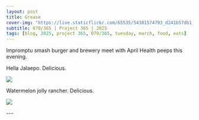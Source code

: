 ```yaml
---
layout: post
title: Grease
cover-img: "https://live.staticflickr.com/65535/54381574793_d241b57db1_h.jpg"
subtitle: 070/365 | Project 365 | 2025
tags: [blog, 2025, project 365, 070/365, tuesday, march, food, eats]
---
```

<style>
  .intro-header.big-img {
    background-position:center; 
  }
</style>
Impromptu smash burger and brewery meet with April Health peeps this evening.

Hella Jalaepo. Delicious.
<p class="post-img-wrap">
  <img src="https://live.staticflickr.com/65535/54381574793_d241b57db1_h.jpg">
</p>
Watermelon jolly rancher. Delicious.
<p class="post-img-wrap">
  <img src="https://live.staticflickr.com/65535/54381533679_245925c341_h.jpg">
</p>
---

